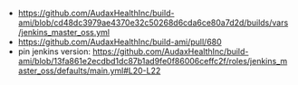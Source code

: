 


 - https://github.com/AudaxHealthInc/build-ami/blob/cd48dc3979ae4370e32c50268d6cda6ce80a7d2d/builds/vars/jenkins_master_oss.yml
 - https://github.com/AudaxHealthInc/build-ami/pull/680
 - pin jenkins version: https://github.com/AudaxHealthInc/build-ami/blob/13fa861e2ecdbd1dc87b1ad9fe0f86006ceffc2f/roles/jenkins_master_oss/defaults/main.yml#L20-L22

<!--stackedit_data:
eyJoaXN0b3J5IjpbNTM2OTcwNzMyLDE0NDU4MjQ4OTFdfQ==
-->